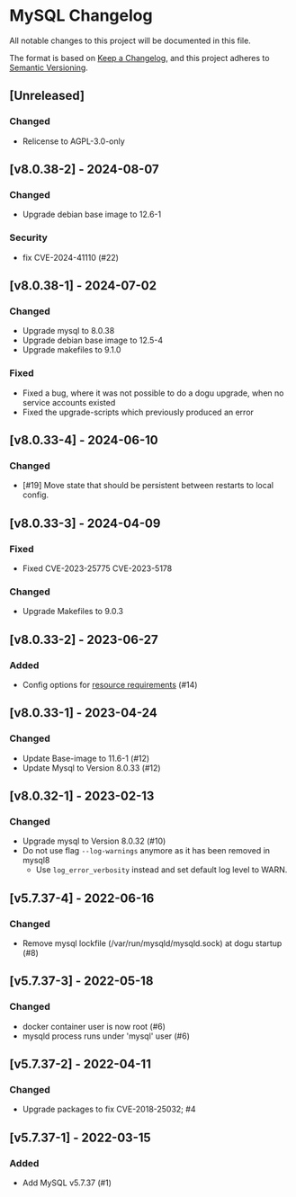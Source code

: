 # MySQL Changelog

All notable changes to this project will be documented in this file.

The format is based on [Keep a Changelog](https://keepachangelog.com/en/1.0.0/),
and this project adheres to [Semantic Versioning](https://semver.org/spec/v2.0.0.html).

## [Unreleased]
### Changed
- Relicense to AGPL-3.0-only

## [v8.0.38-2] - 2024-08-07
### Changed
- Upgrade debian base image to 12.6-1

### Security
- fix CVE-2024-41110 (#22)

## [v8.0.38-1] - 2024-07-02
### Changed
- Upgrade mysql to 8.0.38
- Upgrade debian base image to 12.5-4
- Upgrade makefiles to 9.1.0

### Fixed
- Fixed a bug, where it was not possible to do a dogu upgrade, when no service accounts existed
- Fixed the upgrade-scripts which previously produced an error

## [v8.0.33-4] - 2024-06-10
### Changed
- [#19] Move state that should be persistent between restarts to local config.

## [v8.0.33-3] - 2024-04-09
### Fixed
- Fixed CVE-2023-25775 CVE-2023-5178

### Changed
- Upgrade Makefiles to 9.0.3

## [v8.0.33-2] - 2023-06-27
### Added
- Config options for [resource requirements](https://github.com/cloudogu/dogu-development-docs/blob/main/docs/important/relevant_functionalities_en.md#resource-requirements) (#14)

## [v8.0.33-1] - 2023-04-24
### Changed
- Update Base-image to 11.6-1 (#12)
- Update Mysql to Version 8.0.33 (#12)
  
## [v8.0.32-1] - 2023-02-13
### Changed
- Upgrade mysql to Version 8.0.32 (#10)
- Do not use flag `--log-warnings` anymore as it has been removed in mysql8
  - Use `log_error_verbosity` instead and set default log level to WARN.

## [v5.7.37-4] - 2022-06-16
### Changed
- Remove mysql lockfile (/var/run/mysqld/mysqld.sock) at dogu startup (#8)

## [v5.7.37-3] - 2022-05-18
### Changed
- docker container user is now root (#6)
- mysqld process runs under 'mysql' user (#6)

## [v5.7.37-2] - 2022-04-11
### Changed
- Upgrade packages to fix CVE-2018-25032; #4

## [v5.7.37-1] - 2022-03-15
### Added
- Add MySQL v5.7.37 (#1)
